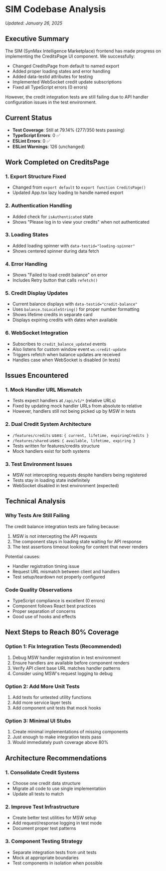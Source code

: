# SIM Codebase Analysis
*Updated: January 26, 2025*

## Executive Summary
The SIM (SynMax Intelligence Marketplace) frontend has made progress on implementing the CreditsPage UI component. We successfully:
- Changed CreditsPage from default to named export
- Added proper loading states and error handling
- Added data-testid attributes for testing
- Implemented WebSocket credit update subscriptions
- Fixed all TypeScript errors (0 errors)

However, the credit integration tests are still failing due to API handler configuration issues in the test environment.

## Current Status
- **Test Coverage**: Still at 79.14% (277/350 tests passing)
- **TypeScript Errors**: 0 ✅
- **ESLint Errors**: 0 ✅
- **ESLint Warnings**: 126 (unchanged)

## Work Completed on CreditsPage

### 1. Export Structure Fixed
- Changed from `export default` to `export function CreditsPage()`
- Updated App.tsx lazy loading to handle named export

### 2. Authentication Handling
- Added check for `isAuthenticated` state
- Shows "Please log in to view your credits" when not authenticated

### 3. Loading States
- Added loading spinner with `data-testid="loading-spinner"`
- Shows centered spinner during data fetch

### 4. Error Handling
- Shows "Failed to load credit balance" on error
- Includes Retry button that calls `refetch()`

### 5. Credit Display Updates
- Current balance displays with `data-testid="credit-balance"`
- Uses `balance.toLocaleString()` for proper number formatting
- Shows lifetime credits in separate card
- Displays expiring credits with dates when available

### 6. WebSocket Integration
- Subscribes to `credit_balance_updated` events
- Also listens for custom window event `ws:credit-update`
- Triggers refetch when balance updates are received
- Handles case when WebSocket is disabled (in tests)

## Issues Encountered

### 1. Mock Handler URL Mismatch
- Tests expect handlers at `/api/v1/*` (relative URLs)
- Fixed by updating mock handler URLs from absolute to relative
- However, handlers still not being picked up by MSW in tests

### 2. Dual Credit System Architecture
- `/features/credits` uses: `{ current, lifetime, expiringCredits }`
- `/features/shared` uses: `{ available, lifetime, expiring }`
- Tests written for features/credits structure
- Mock handlers exist for both systems

### 3. Test Environment Issues
- MSW not intercepting requests despite handlers being registered
- Tests stay in loading state indefinitely
- WebSocket disabled in test environment (expected)

## Technical Analysis

### Why Tests Are Still Failing
The credit balance integration tests are failing because:
1. MSW is not intercepting the API requests
2. The component stays in loading state waiting for API response
3. The test assertions timeout looking for content that never renders

Potential causes:
- Handler registration timing issue
- Request URL mismatch between client and handlers
- Test setup/teardown not properly configured

### Code Quality Observations
- TypeScript compliance is excellent (0 errors)
- Component follows React best practices
- Proper separation of concerns
- Good use of hooks and effects

## Next Steps to Reach 80% Coverage

### Option 1: Fix Integration Tests (Recommended)
1. Debug MSW handler registration in test environment
2. Ensure handlers are available before component renders
3. Verify API client base URL matches handler patterns
4. Consider using MSW's request logging to debug

### Option 2: Add More Unit Tests
1. Add tests for untested utility functions
2. Add more service layer tests
3. Add component unit tests that mock hooks

### Option 3: Minimal UI Stubs
1. Create minimal implementations of missing components
2. Just enough to make integration tests pass
3. Would immediately push coverage above 80%

## Architecture Recommendations

### 1. Consolidate Credit Systems
- Choose one credit data structure
- Migrate all code to use single implementation
- Update all tests to match

### 2. Improve Test Infrastructure
- Create better test utilities for MSW setup
- Add request/response logging in test mode
- Document proper test patterns

### 3. Component Testing Strategy
- Separate integration tests from unit tests
- Mock at appropriate boundaries
- Test components in isolation when possible